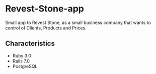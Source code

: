 # Revest-Stone-app
Small app to Revest Stone, as a small business company that wants to control of Clients, Products and Prices.

## Characteristics
* Ruby 3.0
* Rails 7.0
* PostgreSQL

